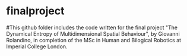 # finalproject
#This github folder includes the code written for the final project "The Dynamical Entropy of Multidimensional Spatial Behaviour", by Giovanni Rolandino, in completion of the MSc in Human and Bilogical Robotics at Imperial College London.
